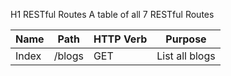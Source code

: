 H1 RESTful Routes
A table of all 7 RESTful Routes

|Name | Path | HTTP Verb | Purpose      |
|-----|------|-----------|--------------|
|Index|/blogs|GET        |List all blogs|
